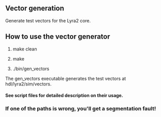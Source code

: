 ## Vector generation

Generate test vectors for the Lyra2 core.

## How to use the vector generator

1. make clean 

2. make 

3. ./bin/gen\_vectors

The gen\_vectors executable generates the test vectors at hdl/lyra2/sim/vectors.

#### See script files for detailed description on their usage.


### If one of the paths is wrong, you'll get a segmentation fault!
